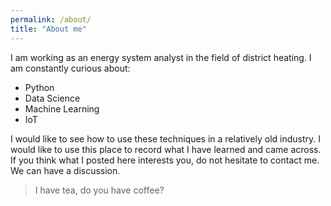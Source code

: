 ```yaml
---
permalink: /about/
title: "About me"
---
```


I am working as an energy system analyst in the field of district heating. I am constantly curious about:
* Python
* Data Science
* Machine Learning
* IoT

I would like to see how to use these techniques in a relatively old industry. I would like to use this place to record what I have learned and came across. If you think what I posted here interests you, do not hesitate to contact me. We can have a discussion.  

> I have tea, do you have coffee? 
